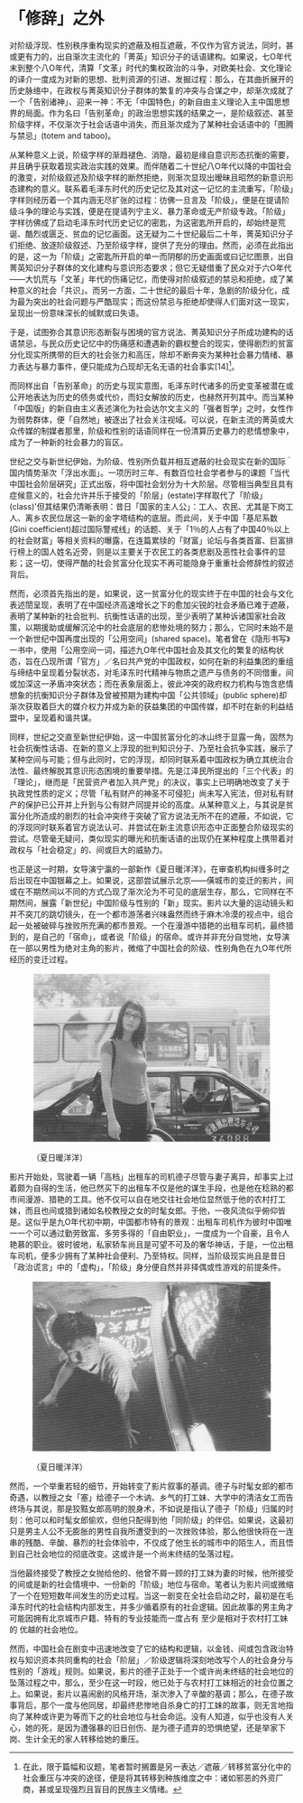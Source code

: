 # 「修辞」之外

对阶级浮现、性别秩序重构现实的遮蔽及相互遮蔽，不仅作为官方说法，同时，甚或更有力的，出自渐次主流化的「菁英」知识分子的话语建构。如果说，七O年代末到整个八O年代，清算「文革」时代的集权政治的斗争，对欧美社会、文化理论的译介一度成为对新的思想、批判资源的引进、发掘过程：那么，在其曲折展开的历史脉络中，在政权与菁英知识分子群体的繁复的冲突与合谋之中，却渐次成就了一个「告别诸神」、迎来一神：不无「中国特色」的新自由主义理论入主中国思想界的局面。作为名曰「告别革命」的政治思想实践的结果之一，是阶级叙述、甚至阶级字样，不仅渐次于社会话语中消失，而且渐次成为了某种社会话语中的「图腾与禁忌」(totem and taboo)。

从某种意义上说，阶级字样的渐趋褪色、消隐，最初是缘自意识形态抗衡的需要，并且确乎获取着现实政治实践的效果。而伴随着二十世纪八O年代以降的中国社会的激变，对阶级叙述及阶级字样的断然拒绝，则渐次显现出暧昧且昭然的新意识形态建构的意义。联系着毛泽东时代的历史记忆及其对这一记忆的主流重写，「阶级」字样则经历着一个其内涵无尽扩张的过程：彷佛一旦言及「阶级」，便是在提请阶级斗争的理论与实践，便是在提请列宁主义、暴力革命或无产阶级专政。「阶级」字样彷佛成了启动毛泽东时代历史记忆的密匙，为这密匙所开启的，却始终是荒诞、酷烈或匮乏、贫血的记忆画面。这无疑为二十世纪最后二十年，菁英知识分子们拒绝、放逐阶级叙述、乃至阶级字样，提供了充分的理由。然而，必须在此指出的是，这一为「阶级」之密匙所开启的单一而阴郁的历史画面或曰记忆图景，出自菁英知识分子群体的文化建构与意识形态要求；但它无疑借重了民众对于六O年代——大饥荒与「文革」年代的伤痛记忆，而使得对阶级叙述的禁忌和拒绝，成了某种意义的社会「共识」。而另一方面，二十世纪的最后十年，急剧的阶级分化，成为最为突出的社会问题与严酷现实；而这份禁忌与拒绝却使得人们面对这一现实，呈现出一份意味深长的缄默或曰失语。

于是，试图弥合其意识形态断裂与困境的官方说法、菁英知识分子所成功建构的话语禁忌，与民众历史记忆中的伤痛感和遭遇新的霸权整合的现实，使得剧烈的贫富分化现实所携带的巨大的社会张力和高压，除却不断奔突为某种社会暴力情绪、暴力表达与暴力事件，便只能成为凸现却无名无语的社会事实\[14][^1]。

而同样出自「告别革命」的历史与现实意图，毛泽东时代诸多的历史变革被潜在或公开地表达为历史的债务或代价，而妇女解放的历史，也赫然开列其中。而当某种「中国版」的新自由主义表述演化为社会达尔文主义的「强者哲学」之时，女性作为弱势群体，便「自然地」被逐出了社会关注视域。可以说，在新主流的菁英或大众传媒的制媒者那里，阶级和性别的话语同样在一份清算历史暴力的悲情想象中，成为了一种新的社会暴力的盲区。

世纪之交与新世纪伊始，为阶级、性别所负载并相互遮蔽的社会现实在新的国际｀国内情势渐次「浮出水面」。一项历时三年、有数百位社会学者参与的课题「当代中国社会阶层硏究」正式出版，将中国社会划分为十大阶层。尽管相当典型且具有症候意义的，社会允许并乐于接受的「阶层」(estate)字样取代了「阶级」(class)'但其结果仍清晰表明：昔日「国家的主人公」：工人、农民、尤其是下岗工人、离乡农民位居这一新的金字塔结构的底层。而此间，关于中国「基尼系数(Gini coefficient)超过国际警戒线」的话题、关于「1％的人占有了中国40％以上的社会财富」等相关资料的曝露，在连篇累牍的「财富」论坛与各类首富、巨富排行榜上的国人姓名近旁，则是以主要关于农民工的各类悲剧及恶性社会事件的显影；这一切，使得严酷的社会贫富分化现实不再可能隐身于重重社会修辞性的叙述背后。

然而，必须首先指出的是，如果说，这一贫富分化的现实终于在中国的社会与文化表述誾呈现，表明了在中国经济高速增长之下的愈加尖锐的社会矛盾已难于遮蔽，表明了某种新的社会批判、抗衡性话语的出现，至少表明了某种诉诸国家社会政策，以期援助或缓解沉沦中的社会底层的悲惨处境的努力；那么，它同时未始不是一个新世纪中国再度出现的「公用空间」(shared space)。笔者曾在《隐形书写》一书中，使用「公用空间一词，描述九O年代中国社会及其文化的繁复的结构状态，旨在凸现所谓「官方」／名曰共产党的中国政权，如何在新的利益集团的重组与缔结中呈现着分裂状态，对毛泽东时代精神与物质之遗产与债务的不同借重，间或加深这一矛盾冲突状态；而在表象层面上，彼此冲突的政府权力机构与饱含悲情想象的抗衡知识分子群体及曾被预期为建构中国「公共领域」(public sphere)却渐次获取着巨大的媒介权力并成为新的获益集团的中国传媒，却不时在新的利益结盟中，呈现着和谐共谋。

同样，世纪之交直至新世纪伊始，这一中国贫富分化的冰山终于显露一角，固然为社会抗衡性话语、在新的意义上浮现的批判知识分子、乃至社会抗争实践，展示了某种空间与可能；但与此同时，它的浮现，却同时联系着中国政权为确立其统治合法性、最终解脱其意识形态困境的重要举措。先是江泽民所提出的「三个代表」的「理论」，继而是「民营资产者加入共产党」的决议，事实上已明确地改变了关于执政党性质的定义；尽管「私有财产的神圣不可侵犯」尚未写入宪法，但对私有财产的保护已公开并上升到与公有财产同提并论的高度。从某种意义上，与其说是贫富分化所造成的剧烈的社会冲突终于突破了官方说法无所不在的遮蔽，不如说，它的浮现同时联系着官方说法认可、并尝试在新主流意识形态中正面整合阶级现实的尝试。尽管毫无疑问，类似现实的曝光和抗衡话语的出现仍在某种程度上携带着对政权与「社会稳定」的、间或巨大的威胁力。

也正是这一时期，女导演宁瀛的一部新作《夏日暖洋洋》，在审查机构纠缠多时之后出现在中国银幕之上。如果说，这部尝试展示北京——僙城市的变迁的影片，间或在不期然间以不同的方式凸现了渐次沦为不可见的底层生存，那么，它同样在不期然间，展露「新世纪」中国阶级与性别的「新」现实。影片以大量的运动镜头和并不突兀的跳切镜头，在一个都市游荡者兴味盎然而终于麻木冷漠的视点中，组合起一处被破碎与挫败所充满的都市景观。一个在漫游中猎艳的出租车司机，最终猎到的，是自己的「宿命」，或者说「阶级」的宿命。或许并非充分自觉地，女导演在一部以男性为绝对主角的影片，微缩了中国社会的阶级、性别角色在九O年代所经历的变迁过程。

<figure><img src="../.gitbook/assets/image (26).png" alt="" width="473"><figcaption><p>（夏日暖洋洋）</p></figcaption></figure>

影片开始处，驾驶着一辆「高档」出租车的司机德子尽管与妻子离异，却事实上过着颇为自得的生活，他已然买下的出租车不仅是他的谋生手段，也是他在稔熟的都市间漫游、猎艳的工具。他不仅可以自在地交往社会地位显然低于他的农村打工妹，而且也间或猎到诸如名校教授之女的时髦女郎。于他，一夜风流似乎俯仰皆是。这似乎是九O年代初中期，中国都市特有的景观：出租车司机作为彼时中国唯一一个可以通过勤劳致富、多劳多得的「自由职业」，一度成为一个自豪，且令人艳慕的职业。彼时彼地，私家轿车尚且是可望不可及的奢华神话，于是，一位出租车司机，便多少拥有了某种社会便利、乃至特权。同样，当阶级现实尚且是昔日「政治谎言」中的「虚构」，「阶级」身分便自然并非择偶或性游戏的前提条件。

<figure><img src="../.gitbook/assets/image (27).png" alt="" width="459"><figcaption><p>（夏日暖洋洋）</p></figcaption></figure>

然而，一个举重若轻的细节，开始转变了影片叙事的基调。德子与时髦女郎的都市奇遇，以教授之女「塞」给德子一个木讷、乡气的打工妹、大学中的清洁女工而告终场与其说，那是狡黠女郎高明的脱身术，不如说是指认了德子「阶级」归属的时刻：他可以和时髦女郎偷欢，但他只配得到他「同阶级」的伴侣。如果说，这最初只是男主人公不无膨胀的男性自我所遭受到的一次挫败体验，那么他很快将在一连串的残酷、辛酸、暴烈的社会体验中，不仅成了他生长的城市中的陌生人，而且悟到自己社会地位的彻底改变。这或许是一个尚末终结的坠落过程。

当他最终接受了教授之女抛给他的、他曾不屑一顾的打工妹为妻的时候，他所接受的间或是新的社会情境中、一份新的「阶级」地位与宿命。笔者认为影片间或微缩了一个在短短数年间发生的历史过程。当这一剧变在全社会启动之时，最初是在毛泽东时代的社会结构内部发生，并多少循着原有的社会逻辑。因此故事的男主角才可能因拥有北京城市户籍、特有的专业技能而一度占有 至少是相对于农村打工妹的 优越的社会地位。

然而，中国社会在剧变中迅速地改变了它的结构和逻辑，以金钱、间或包含政治特权与知识资本共同重构的社会「阶层」／阶级逻辑将深刻地改写个人的社会身分与性别的「游戏」规则。如果说，影片的德子正处于一个或许尚未终结的社会地位的坠落过程之中，那么，至少在这一时段，他已处于与农村打工妹相近的社会位置之上。如果说，影片以喜闹剧的风格开场，渐次渗入了辛酸的基调；那么，在德子故事背后，那个一度与他同居，却最终悲惨地自杀身亡的打工妹的故事，则无言地指向了某种或许更为等而下之的社会地位与社会命运。没有人知道，似乎也没有人关心，她的死，是因为遭强暴的旧日创伤、是为德子遗弃的恐惧绝望，还是举家下岗、生计全无的家人转移给她的重压。

[^1]: 在此，限于篇幅和议题，笔者暂时搁置是另一表达／遮蔽／转移贫富分化中的社会重压与冲突的途径，便是将其转移到种族维度之中：诸如邪恶的外资厂商，甚或呈现强烈且盲目的民族主义情绪。
